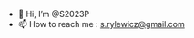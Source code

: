 - 👋 Hi, I’m @S2023P 
- 📫 How to reach me : s.rylewicz@gmail.com 
<!---
S2023P/S2023P is a ✨ special ✨ repository because its `README.md` (this file) appears on your GitHub profile.
You can click the Preview link to take a look at your changes.
--->
